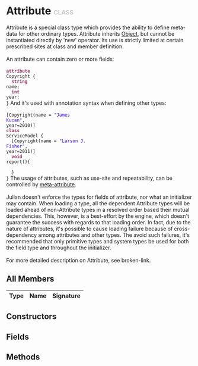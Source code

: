 # Attribute <font color="#C8C8C8" size="3">CLASS</font>

Attribute is a special class type which provides the ability to define meta-data for other ordinary types. Attribute inherits <a href="../Object">Object</a>, but cannot be instantiated directly by 'new' operator. Its use is strictly limited at certain prescribed sites at class and member definition.<br><br>An attribute can contain zero or more fields:<br><br><code><font color="#993366">**attribute**</font> Copyright {<br>&nbsp;&nbsp;<font color="#993366">**string**</font> name;<br>&nbsp;&nbsp;<font color="#993366">**int**</font> year;<br>}</code> And it's used with annotation syntax when defining other types:<br><br><code>[Copyright(name = <font color="#3300FF">"James Kucan"</font>, year=2010)]<br><font color="#993366">**class**</font> ServiceModel {<br>&nbsp;&nbsp;[Copyright(name = <font color="#3300FF">"Larson J. Fisher"</font>, year=2011)]<br>&nbsp;&nbsp;<font color="#993366">**void**</font> report(){<br><br>&nbsp;&nbsp;}<br>}</code> The usage of attributes, such as use-site and repeatability, can be controlled by <a href="System/AttributeType">meta-attribute</a>.<br><br>Julian doesn't enforce the types for fields of attribute, nor what an initializer may contain. When loading a type, all the dependent Attribute types will be loaded ahead of non-Attribute types in a resolved order based their mutual dependencies. This, however, is a best-effort by the engine, which doesn't guarantee the success with regards to that loading order. In fact, due to the nature of attributes, it's possible to cause loading failure because of cross-dependency among attributes and other types. The avoid such failures, it's recommended that only primitive types and system types be used for both the field type and throughout the initializer.<br><br>For more detailed description on Attribute, see broken-link.

## All Members
|**Type**|**Name**|**Signature**
|:-------|:-------|:------------

## Constructors

## Fields

## Methods
